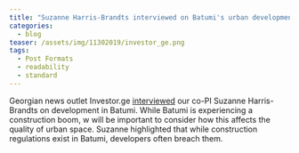```yaml
---
title: "Suzanne Harris-Brandts interviewed on Batumi's urban development"
categories:
  - blog
teaser: /assets/img/11302019/investor_ge.png
tags:
  - Post Formats
  - readability
  - standard
---
```


Georgian news outlet Investor.ge [interviewed](http://investor.ge/article_2019_3.php?art=5) our co-PI Suzanne Harris-Brandts on development in Batumi. While Batumi is experiencing a construction boom, w will be important to consider how this affects the quality of urban space. Suzanne highlighted that while construction regulations exist in Batumi, developers often breach them.